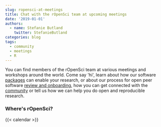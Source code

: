 ```yaml
---
slug: ropensci-at-meetings
title: Chat with the rOpenSci team at upcoming meetings
date: '2019-01-01'
authors:
  - name: Stefanie Butland
    twitter: StefanieButland
categories: blog
tags:
  - community
  - meetings
  - R
---
```


You can find members of the rOpenSci team at various meetings and workshops around the world. Come say 'hi', learn about how our software [packages](https://ropensci.org/packages/) can enable your research, or about our process for open peer software [review and onboarding](/software-review/), how you can get connected with the [community](https://ropensci.org/community/) or tell us how we can help you do open and reproducible research.

<!--more-->

### Where's rOpenSci?

{{< calendar >}}